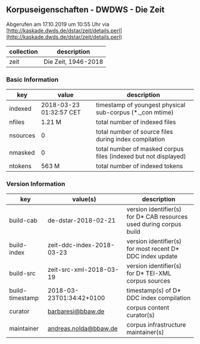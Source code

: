 ## Korpuseigenschaften - DWDWS - Die Zeit

Abgerufen am 17.10.2019 um 10:55 Uhr via [http://kaskade.dwds.de/dstar/zeit/details.perl](http://kaskade.dwds.de/dstar/zeit/details.perl)    

| collection | description |
| - | - |
| zeit | Die Zeit, 1946-2018 |

### Basic Information    

| key | value | description |
| - | - | - |
| indexed | 2018-03-23 01:32:57 CET | timestamp of youngest physical sub-corpus (*._con mtime) |
| nfiles | 1.21 M | total number of indexed files |
| nsources | 0 | total number of source files during index compilation |
| nmasked  | 0 | total number of masked corpus files (indexed but not displayed) |
| ntokens  | 563 M | total number of indexed tokens |

### Version Information

| key | value(s) | description |
| - | - | - |
| build-cab | de-dstar-2018-02-21 | version identifier(s) for D* CAB resources used during corpus build |
| build-index | zeit-ddc-index-2018-03-23 | version identifier(s) for most recent D* DDC index update |
| build-src | zeit-src-xml-2018-03-19 | version identifier(s) for D* TEI-XML corpus sources |
| build-timestamp | 2018-03-23T01:34:42+0100 | timestamp(s) of D* DDC index compilation |
| curator | barbaresi@bbaw.de | corpus content curator(s) |
| maintainer | andreas.nolda@bbaw.de | corpus infrastructure maintainer(s) |
